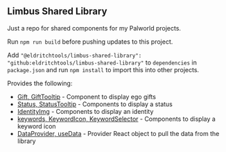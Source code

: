 ## Limbus Shared Library

Just a repo for shared components for my Palworld projects.

Run `npm run build` before pushing updates to this project.

Add `"@eldritchtools/limbus-shared-library": "github:eldritchtools/limbus-shared-library"` to `dependencies` in `package.json` and run `npm install` to import this into other projects.

Provides the following:
- [Gift, GiftTooltip](src/gift) - Component to display ego gifts
- [Status, StatusTooltip](src/status) - Components to display a status
- [IdentityImg](src/identity) - Components to display an identity
- [keywords, KeywordIcon, KeywordSelector](src/keywordIcon) - Components to display a keyword icon
- [DataProvider, useData](src/dataProvider) - Provider React object to pull the data from the library